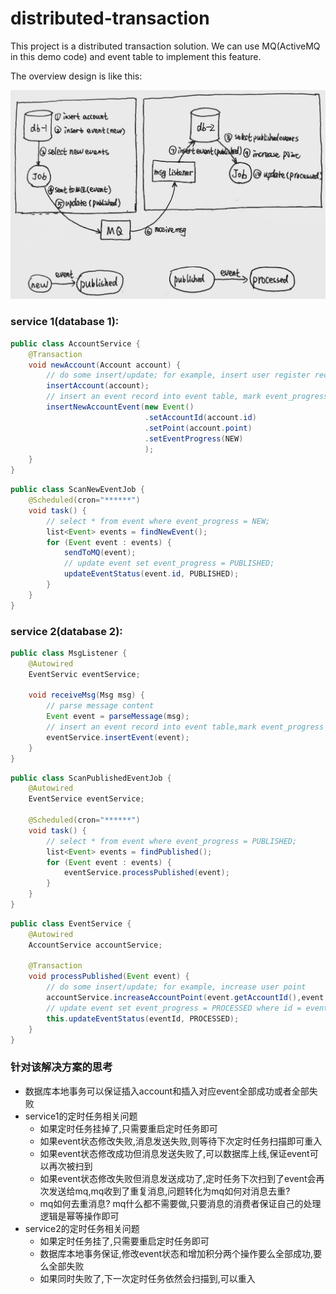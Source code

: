 # distributed-transaction

This project is a distributed transaction solution. We can use MQ(ActiveMQ in this demo code) and event table to implement this feature.

The overview design is like this:
 
![design](https://github.com/zybotian/distributed-transaction/blob/master/imgs/distributed_transaction.jpg)

### service 1(database 1):
```java
public class AccountService {
    @Transaction 
    void newAccount(Account account) {
        // do some insert/update; for example, insert user register records;
        insertAccount(account); 
        // insert an event record into event table, mark event_progress as NEW;
        insertNewAccountEvent(new Event()
                              .setAccountId(account.id)
                              .setPoint(account.point)
                              .setEventProgress(NEW)
                              ); 
    }
}
```

```java
public class ScanNewEventJob {
    @Scheduled(cron="******")
    void task() {
        // select * from event where event_progress = NEW;
        list<Event> events = findNewEvent(); 
        for (Event event : events) {
            sendToMQ(event);
            // update event set event_progress = PUBLISHED;
            updateEventStatus(event.id, PUBLISHED);
        }
    }
}
```
### service 2(database 2):
```java
public class MsgListener {
    @Autowired
    EventServic eventService;
    
    void receiveMsg(Msg msg) {
        // parse message content
        Event event = parseMessage(msg);
        // insert an event record into event table,mark event_progress as PUBLISHED;
        eventService.insertEvent(event);
    }
}
```

```java
public class ScanPublishedEventJob {
    @Autowired
    EventService eventService;
    
    @Scheduled(cron="******")
    void task() {
        // select * from event where event_progress = PUBLISHED;
        list<Event> events = findPublished(); 
        for (Event event : events) {
            eventService.processPublished(event);
        }
    }
}
```
```java
public class EventService {
    @Autowired
    AccountService accountService;
    
    @Transaction
    void processPublished(Event event) {
        // do some insert/update; for example, increase user point
        accountService.increaseAccountPoint(event.getAccountId(),event.getPoint()); 
        // update event set event_progress = PROCESSED where id = event.id;
        this.updateEventStatus(eventId, PROCESSED); 
    }
}
```
### 针对该解决方案的思考
   - 数据库本地事务可以保证插入account和插入对应event全部成功或者全部失败
   - service1的定时任务相关问题
      - 如果定时任务挂掉了,只需要重启定时任务即可
      - 如果event状态修改失败,消息发送失败,则等待下次定时任务扫描即可重入
      - 如果event状态修改成功但消息发送失败了,可以数据库上线,保证event可以再次被扫到
      - 如果event状态修改失败但消息发送成功了,定时任务下次扫到了event会再次发送给mq,mq收到了重复消息,问题转化为mq如何对消息去重?
      - mq如何去重消息? mq什么都不需要做,只要消息的消费者保证自己的处理逻辑是幂等操作即可
   - service2的定时任务相关问题
      - 如果定时任务挂了,只需要重启定时任务即可
      - 数据库本地事务保证,修改event状态和增加积分两个操作要么全部成功,要么全部失败
      - 如果同时失败了,下一次定时任务依然会扫描到,可以重入
